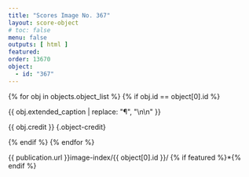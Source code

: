 ```yaml
---
title: "Scores Image No. 367"
layout: score-object
# toc: false
menu: false
outputs: [ html ]
featured: 
order: 13670
object:
  - id: "367"
---
```


{% for obj in objects.object_list %}
{% if obj.id == object[0].id %}

{{ obj.extended_caption | replace: "¶", "\n\n" }}

{{ obj.credit }} {.object-credit}

{% endif %}
{% endfor %}

<div class="object-credit object-url is-print-only">

{{ publication.url }}image-index/{{ object[0].id }}/ {% if featured %}*{% endif %}

</div>

